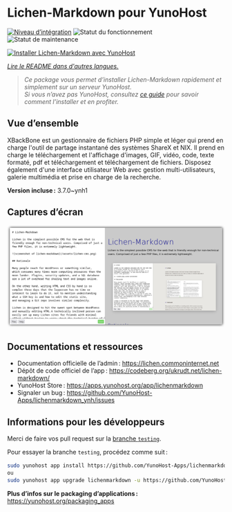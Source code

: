 <!--
Nota bene : ce README est automatiquement généré par <https://github.com/YunoHost/apps/tree/master/tools/readme_generator>
Il NE doit PAS être modifié à la main.
-->

# Lichen-Markdown pour YunoHost

[![Niveau d’intégration](https://dash.yunohost.org/integration/lichenmarkdown.svg)](https://ci-apps.yunohost.org/ci/apps/lichenmarkdown/) ![Statut du fonctionnement](https://ci-apps.yunohost.org/ci/badges/lichenmarkdown.status.svg) ![Statut de maintenance](https://ci-apps.yunohost.org/ci/badges/lichenmarkdown.maintain.svg)

[![Installer Lichen-Markdown avec YunoHost](https://install-app.yunohost.org/install-with-yunohost.svg)](https://install-app.yunohost.org/?app=lichenmarkdown)

*[Lire le README dans d'autres langues.](./ALL_README.md)*

> *Ce package vous permet d’installer Lichen-Markdown rapidement et simplement sur un serveur YunoHost.*  
> *Si vous n’avez pas YunoHost, consultez [ce guide](https://yunohost.org/install) pour savoir comment l’installer et en profiter.*

## Vue d’ensemble

XBackBone est un gestionnaire de fichiers PHP simple et léger qui prend en charge l'outil de partage instantané des systèmes ShareX et NIX. Il prend en charge le téléchargement et l'affichage d'images, GIF, vidéo, code, texte formaté, pdf et téléchargement et téléchargement de fichiers. Disposez également d'une interface utilisateur Web avec gestion multi-utilisateurs, galerie multimédia et prise en charge de la recherche.


**Version incluse :** 3.7.0~ynh1

## Captures d’écran

![Capture d’écran de Lichen-Markdown](./doc/screenshots/lichen-markdown-cms-boxshadow4.png)

## Documentations et ressources

- Documentation officielle de l’admin : <https://lichen.commoninternet.net>
- Dépôt de code officiel de l’app : <https://codeberg.org/ukrudt.net/lichen-markdown/>
- YunoHost Store : <https://apps.yunohost.org/app/lichenmarkdown>
- Signaler un bug : <https://github.com/YunoHost-Apps/lichenmarkdown_ynh/issues>

## Informations pour les développeurs

Merci de faire vos pull request sur la [branche `testing`](https://github.com/YunoHost-Apps/lichenmarkdown_ynh/tree/testing).

Pour essayer la branche `testing`, procédez comme suit :

```bash
sudo yunohost app install https://github.com/YunoHost-Apps/lichenmarkdown_ynh/tree/testing --debug
ou
sudo yunohost app upgrade lichenmarkdown -u https://github.com/YunoHost-Apps/lichenmarkdown_ynh/tree/testing --debug
```

**Plus d’infos sur le packaging d’applications :** <https://yunohost.org/packaging_apps>
